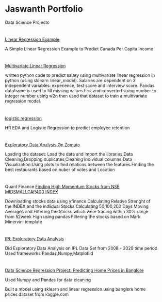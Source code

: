 # Jaswanth Portfolio
Data Science Projects 

# 
[Linear Regression Example](https://github.com/iamjaswanth/Linear-Regression-Example)

A Simple Linear Regression Example to Predict Canada Per Capita Income

#
[Multivariate Linear Regression](https://github.com/iamjaswanth/multivariate-linear-regression)

written python code to predict salary using multivariate linear regression in python (using sklearn linear_model). Salaries are dependent on 3 independent variables: experience, test score and interview score. Pandas dataframe is used to fill missing values first and converted string number to Integer number using w2n then used that dataset to train a multivariate regression model.

#
[logistic regression](https://github.com/iamjaswanth/HR-EDA-Logistic-Regression)

HR EDA and Logistic Regression to predict employee retention 

#
[Exploratory Data Analysis On Zomato](https://github.com/iamjaswanth/Zomato-Exploratory-Data-Analysis/blob/main/Zomato.ipynb)

Loading the dataset: Load the data and import the libraries.Data Cleaning,Dropping duplicates,Cleaning individual columns,Data Visualization:Using plots to find relations between the features.Finding the best restaurants based on nuber of votes and Location 

#
Quant Finance 
[Finding High Momentum Stocks from NSE MIDSMALLCAP400 INDEX](https://github.com/iamjaswanth/Momentum-Stocks)

Downloading stocks data using yfinance 
Calculating Relative Strenght of the INDEX and the indiidual Stocks
Calculating 50,100,200 Days Moving Averages and Filtering the Stocks which were trading within 30% range from 52week High using pandas
Filtering the stocks based on Mark Minervini template 

#
[IPL Exploratory Data Analysis](https://github.com/iamjaswanth/IPL_-EDA/blob/main/IPL_EDA.ipynb)

Did Exploratory Data Analysis on IPL Data Set from 2008 - 2020 time period 
Used frameworks Pandas,Numpy,Matplotlid

#
[Data Science Regression Project: Predicting Home Prices in Banglore](https://github.com/iamjaswanth/Data-Science-Regression-Project-Predicting-Home-Prices-in-Banglore/blob/main/Benguluru_RealEstate.ipynb)

Used Numpy and Pandas for data cleaning

Built a model using sklearn and linear regression using banglore home prices dataset from kaggle.com 


